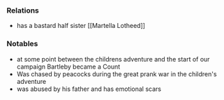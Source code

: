 

### Relations
- has a bastard half sister [[Martella Lotheed]]

### Notables
- at some point between the childrens adventure and the start of our campaign Bartleby became a Count
- Was chased by peacocks during the great prank war in the children's adventure
- was abused by his father and has emotional scars